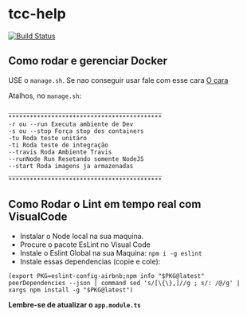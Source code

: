 # tcc-help
[![Build Status](https://travis-ci.org/pedrohlcastro/tcc-help.svg?branch=master)](https://travis-ci.org/pedrohlcastro/tcc-help)

## Como rodar e gerenciar Docker

USE o `manage.sh`. Se nao conseguir usar fale com esse cara [O cara](https://www.doctoralia.com.br/enfermidade/demencia-14275/especialistas/belo+horizonte-116720-1)

Atalhos, no `manage.sh`:

````
___________________________________________
*******************************************
-r ou --run Executa ambiente de Dev
-s ou --stop Força stop dos containers
-tu Roda teste unitáro
-ti Roda teste de integração
--travis Roda Ambiente Travis
--runNode Run Resetando somente NodeJS
--start Roda imagens ja armazenadas
___________________________________________
*******************************************
````

## Como Rodar o Lint em tempo real com VisualCode

* Instalar o Node local na sua maquina.
* Procure o pacote EsLint no Visual Code
* Instale o Eslint Global na sua Maquina: `npm i -g eslint`
* Instale essas dependencias (copie e cole): 

````
(export PKG=eslint-config-airbnb;npm info "$PKG@latest" peerDependencies --json | command sed 's/[\{\},]//g ; s/: /@/g' | xargs npm install -g "$PKG@latest")
````

**Lembre-se de atualizar o `app.module.ts`**


